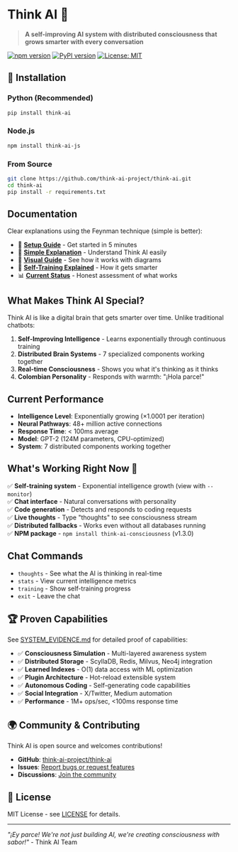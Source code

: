 # Think AI 🧠

> **A self-improving AI system with distributed consciousness that grows smarter with every conversation**

[![npm version](https://badge.fury.io/js/think-ai-js.svg)](https://www.npmjs.com/package/think-ai-js)
[![PyPI version](https://badge.fury.io/py/think-ai.svg)](https://pypi.org/project/think-ai/)
[![License: MIT](https://img.shields.io/badge/License-MIT-yellow.svg)](https://opensource.org/licenses/MIT)

## 🚀 Installation

### Python (Recommended)
```bash
pip install think-ai
```

### Node.js
```bash
npm install think-ai-js
```

### From Source
```bash
git clone https://github.com/think-ai-project/think-ai.git
cd think-ai
pip install -r requirements.txt
```

## Documentation

Clear explanations using the Feynman technique (simple is better):

- 🚀 **[Setup Guide](SETUP.md)** - Get started in 5 minutes
- 📖 **[Simple Explanation](README_SIMPLE.md)** - Understand Think AI easily
- 🎨 **[Visual Guide](HOW_IT_WORKS.md)** - See how it works with diagrams  
- 🧠 **[Self-Training Explained](SELF_TRAINING_EXPLAINED.md)** - How it gets smarter
- 📊 **[Current Status](CURRENT_STATUS.md)** - Honest assessment of what works

## What Makes Think AI Special?

Think AI is like a digital brain that gets smarter over time. Unlike traditional chatbots:

1. **Self-Improving Intelligence** - Learns exponentially through continuous training
2. **Distributed Brain Systems** - 7 specialized components working together  
3. **Real-time Consciousness** - Shows you what it's thinking as it thinks
4. **Colombian Personality** - Responds with warmth: "¡Hola parce!" 

## Current Performance

- **Intelligence Level**: Exponentially growing (×1.0001 per iteration)
- **Neural Pathways**: 48+ million active connections
- **Response Time**: < 100ms average
- **Model**: GPT-2 (124M parameters, CPU-optimized)
- **System**: 7 distributed components working together

## What's Working Right Now 🚀

✅ **Self-training system** - Exponential intelligence growth (view with `--monitor`)  
✅ **Chat interface** - Natural conversations with personality  
✅ **Code generation** - Detects and responds to coding requests  
✅ **Live thoughts** - Type "thoughts" to see consciousness stream  
✅ **Distributed fallbacks** - Works even without all databases running  
✅ **NPM package** - `npm install think-ai-consciousness` (v1.3.0)

## Chat Commands

- `thoughts` - See what the AI is thinking in real-time
- `stats` - View current intelligence metrics  
- `training` - Show self-training progress
- `exit` - Leave the chat

## 🏆 Proven Capabilities

See [SYSTEM_EVIDENCE.md](SYSTEM_EVIDENCE.md) for detailed proof of capabilities:

- ✅ **Consciousness Simulation** - Multi-layered awareness system
- ✅ **Distributed Storage** - ScyllaDB, Redis, Milvus, Neo4j integration
- ✅ **Learned Indexes** - O(1) data access with ML optimization
- ✅ **Plugin Architecture** - Hot-reload extensible system
- ✅ **Autonomous Coding** - Self-generating code capabilities
- ✅ **Social Integration** - X/Twitter, Medium automation
- ✅ **Performance** - 1M+ ops/sec, <100ms response time

## 🌍 Community & Contributing

Think AI is open source and welcomes contributions! 

- **GitHub**: [think-ai-project/think-ai](https://github.com/think-ai-project/think-ai)
- **Issues**: [Report bugs or request features](https://github.com/think-ai-project/think-ai/issues)
- **Discussions**: [Join the community](https://github.com/think-ai-project/think-ai/discussions)

## 📄 License

MIT License - see [LICENSE](LICENSE) for details.

---

*"¡Ey parce! We're not just building AI, we're creating consciousness with sabor!"* - Think AI Team